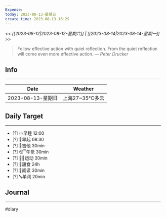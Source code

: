 ```yaml
---
Expense: 
today: 2023-08-13-星期日
create time: 2023-08-13 16:29
---
```


<< *[[2023-08-12|2023-08-12-星期六]] | [[2023-08-14|2023-08-14-星期一]]* >>


> Follow effective action with quiet reflection. From the quiet reflection will come even more effective action.
> — <cite>Peter Drucker</cite>


## Info
***
| Date        | Weather      | 
| ----------- | ------------ |
| 2023-08-13-星期日 |  上海27~35℃多云 |


## Daily Target 
***
- [?] 💤早睡   12:00
- [?] 🌅早起    08:30
- [?] 🎵吉他    30min
- [?] 😴午觉    30min
- [?] 🏃‍♀️运动    30min  
- [?] 🚫甜食    24h
- [?] 📖阅读    30min 
- [?] 🔤单词    20min    


##  Journal
***




#diary